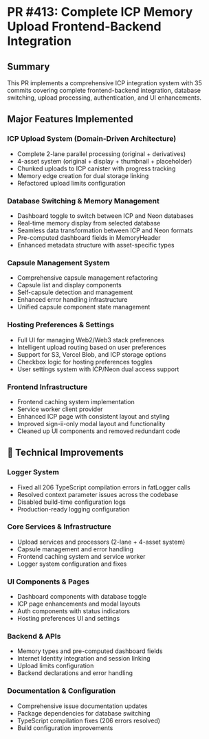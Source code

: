 # PR #413: Complete ICP Memory Upload Frontend-Backend Integration

## **Summary**

This PR implements a comprehensive ICP integration system with 35 commits covering complete frontend-backend integration, database switching, upload processing, authentication, and UI enhancements.

## **Major Features Implemented**

### **ICP Upload System (Domain-Driven Architecture)**

- Complete 2-lane parallel processing (original + derivatives)
- 4-asset system (original + display + thumbnail + placeholder)
- Chunked uploads to ICP canister with progress tracking
- Memory edge creation for dual storage linking
- Refactored upload limits configuration

### **Database Switching & Memory Management**

- Dashboard toggle to switch between ICP and Neon databases
- Real-time memory display from selected database
- Seamless data transformation between ICP and Neon formats
- Pre-computed dashboard fields in MemoryHeader
- Enhanced metadata structure with asset-specific types

### **Capsule Management System**

- Comprehensive capsule management refactoring
- Capsule list and display components
- Self-capsule detection and management
- Enhanced error handling infrastructure
- Unified capsule component state management

### **Hosting Preferences & Settings**

- Full UI for managing Web2/Web3 stack preferences
- Intelligent upload routing based on user preferences
- Support for S3, Vercel Blob, and ICP storage options
- Checkbox logic for hosting preferences toggles
- User settings system with ICP/Neon dual access support

### **Frontend Infrastructure**

- Frontend caching system implementation
- Service worker client provider
- Enhanced ICP page with consistent layout and styling
- Improved sign-ii-only modal layout and functionality
- Cleaned up UI components and removed redundant code

## 🔧 **Technical Improvements**

### **Logger System**

- Fixed all 206 TypeScript compilation errors in fatLogger calls
- Resolved context parameter issues across the codebase
- Disabled build-time configuration logs
- Production-ready logging configuration

### **Core Services & Infrastructure**

- Upload services and processors (2-lane + 4-asset system)
- Capsule management and error handling
- Frontend caching system and service worker
- Logger system configuration and fixes

### **UI Components & Pages**

- Dashboard components with database toggle
- ICP page enhancements and modal layouts
- Auth components with status indicators
- Hosting preferences UI and settings

### **Backend & APIs**

- Memory types and pre-computed dashboard fields
- Internet Identity integration and session linking
- Upload limits configuration
- Backend declarations and error handling

### **Documentation & Configuration**

- Comprehensive issue documentation updates
- Package dependencies for database switching
- TypeScript compilation fixes (206 errors resolved)
- Build configuration improvements
